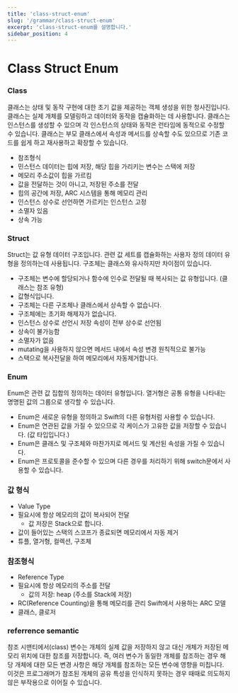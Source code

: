 ```yaml
---
title: 'class-struct-enum'
slug: '/grammar/class-struct-enum'
excerpt: 'class-struct-enum를 설명합니다.'
sidebar_position: 4
---
```


# Class Struct Enum

### Class

클래스는 상태 및 동작 구현에 대한 초기 값을 제공하는 객체 생성을 위한 청사진입니다. 클래스는 실제 개체를 모델링하고 데이터와 동작을 캡슐화하는 데 사용합니다. 클래스는 인스턴스를 생성할 수 있으며 각 인스턴스의 상태와 동작은 런타임에 동적으로 수정할 수 있습니다. 클래스는 부모 클래스에서 속성과 메서드를 상속할 수도 있으므로 기존 코드를 쉽게 하고 재사용하고 확장할 수 있습니다.

- 참조형식
- 민스턴스 데이터는 힙에 저장, 해당 힙을 가리키는 변수는 스택에 저장
- 메모리 주소값이 힙을 가르킴
- 값을 전달하는 것이 아니고, 저장된 주소를 전달
- 힙의 공간에 저장, ARC 시스템을 통해 메모리 관리
- 인스턴스 상수로 선언하면 가르키는 인스턴스 고정
- 소멸자 있음
- 상속 가능

### Struct

Struct는 값 유형 데이터 구조입니다. 관련 값 세트를 캡슐화하는 사용자 정의 데이터 유형을 정의하는데 사용됩니다. 구조체는 클래스와 유사하지만 차이점이 있습니다.

- 구조체는 변수에 할당되거나 함수에 인수로 전달될 때 복사되는 값 유형입니다. (클래스는 참조 유형)
- 값형식입니다.
- 구조체는 다른 구조체나 클래스에서 상속할 수 없습니다.
- 구조체에는 초기화 해제자가 없습니다.
- 인스턴스 상수로 선언시 저장 속성이 전부 상수로 선언됨
- 상속이 불가능함
- 소멸자가 없음
- mutating을 사용하지 않으면 메서드 내에서 속성 변경 원칙적으로 불가능
- 스택으로 복사전달을 하여 메모리에서 자동제거합니다.

### Enum

Enum은 관련 값 집합의 정의하는 데이터 유형입니다. 열거형은 공통 유형을 나타내는 명명된 값의 그룹으로 생각할 수 있습니다.

- Enum은 새로운 유형을 정의하고 Swift의 다른 유형처럼 사용할 수 있습니다.
- Enum은 연관된 값을 가질 수 있으므로 각 케이스가 고유한 값을 저장할 수 있습니다. (값 타입입니다.)
- Enum은 클래스 및 구조체와 마찬가지로 메서드 및 계산된 속성을 가질 수 있습니다.
- Enum은 프로토콜을 준수할 수 있으며 다른 경우를 처리하기 위해 switch문에서 사용할 수 있습니다.

### 값 형식

- Value Type
- 필요시에 항상 메모리의 값이 복사되어 전달
    - 값 저장은 Stack으로 합니다.
- 값이 들어있는 스택의 스코프가 종료되면 메모리에서 자동 제거
- 튜플, 열거형, 컬렉션, 구조체

### 참조형식

- Reference Type
- 필요시에 항상 메모리의 주소를 전달
    - 값의 저장: heap (주소를 Stack에 저장)
- RC(Reference Counting)을 통해 메모리를 관리 Swift에서 사용하는 ARC 모델
- 클래스, 클로저

### referrence semantic

참조 시맨티에서(class) 변수는 개체의 실제 값을 저장하지 않고 대신 개체가 저장된 메모리 위치에 대한 참조를 저장합니다. 즉, 여러 변수가 동일한 개체를 참조하는 경우 해당 개체에 대한 모든 변경 사항은 해당 개체를 참조하는 모든 변수에 영향을 미칩니다.
이것은 프로그래머가 참조된 개체의 공유 특성을 인식하지 못하는 경우 때때로 의도하지 않은 부작용으로 이어질 수 있습니다.